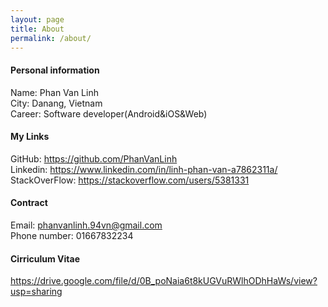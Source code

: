 ```yaml
---
layout: page
title: About
permalink: /about/
---
```


#### Personal information
Name: Phan Van Linh  
City: Danang, Vietnam  
Career: Software developer(Android&iOS&Web)  

#### My Links
GitHub: <https://github.com/PhanVanLinh>  
Linkedin: <https://www.linkedin.com/in/linh-phan-van-a7862311a/>  
StackOverFlow: <https://stackoverflow.com/users/5381331>

#### Contract
Email: phanvanlinh.94vn@gmail.com  
Phone number: 01667832234  

#### Cirriculum Vitae
<https://drive.google.com/file/d/0B_poNaia6t8kUGVuRWlhODhHaWs/view?usp=sharing>
